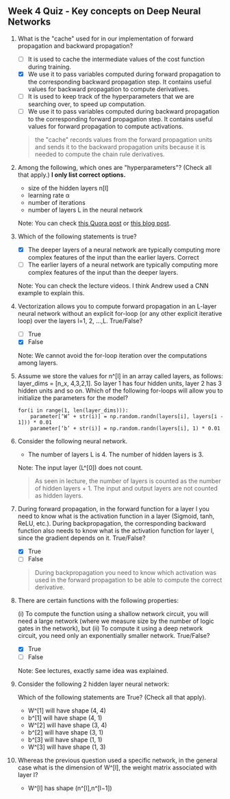 ## Week 4 Quiz - Key concepts on Deep Neural Networks

1. What is the "cache" used for in our implementation of forward propagation and backward propagation?

    - [ ] It is used to cache the intermediate values of the cost function during training.
    - [x] We use it to pass variables computed during forward propagation to the corresponding backward propagation step. It contains useful values for backward propagation to compute derivatives.
    - [ ] It is used to keep track of the hyperparameters that we are searching over, to speed up computation.
    - [ ] We use it to pass variables computed during backward propagation to the corresponding forward propagation step. It contains useful values for forward propagation to compute activations.

    > the "cache" records values from the forward propagation units and sends it to the backward propagation units because it is needed to compute the chain rule derivatives.

2. Among the following, which ones are "hyperparameters"? (Check all that apply.) **I only list correct options.**

    - size of the hidden layers n[l]
    - learning rate α
    - number of iterations
    - number of layers L in the neural network

    Note: You can check [this Quora post](https://www.quora.com/What-are-hyperparameters-in-machine-learning) or [this blog post](http://colinraffel.com/wiki/neural_network_hyperparameters).
    
3. Which of the following statements is true?

    - [x] The deeper layers of a neural network are typically computing more complex features of the input than the earlier layers.
Correct 
    - [ ] The earlier layers of a neural network are typically computing more complex features of the input than the deeper layers.
    
    Note: You can check the lecture videos. I think Andrew used a CNN example to explain this.

4. Vectorization allows you to compute forward propagation in an L-layer neural network without an explicit for-loop (or any other explicit iterative loop) over the layers l=1, 2, …,L. True/False?

    - [ ] True
    - [x] False
    
    Note: We cannot avoid the for-loop iteration over the computations among layers.
    
5. Assume we store the values for n^[l] in an array called layers, as follows: layer_dims = [n_x, 4,3,2,1]. So layer 1 has four hidden units, layer 2 has 3 hidden units and so on. Which of the following for-loops will allow you to initialize the parameters for the model?

    ```
    for(i in range(1, len(layer_dims))):
        parameter[‘W’ + str(i)] = np.random.randn(layers[i], layers[i - 1])) * 0.01
        parameter[‘b’ + str(i)] = np.random.randn(layers[i], 1) * 0.01
    ```

6. Consider the following neural network.

    - The number of layers L is 4. The number of hidden layers is 3.
    
    Note: The input layer (L^[0]) does not count.
    
    > As seen in lecture, the number of layers is counted as the number of hidden layers + 1. The input and output layers are not counted as hidden layers.

7. During forward propagation, in the forward function for a layer l you need to know what is the activation function in a layer (Sigmoid, tanh, ReLU, etc.). During backpropagation, the corresponding backward function also needs to know what is the activation function for layer l, since the gradient depends on it. True/False?

    - [x] True
    - [ ] False
    
    > During backpropagation you need to know which activation was used in the forward propagation to be able to compute the correct derivative.
    
8. There are certain functions with the following properties:

    (i) To compute the function using a shallow network circuit, you will need a large network (where we measure size by the number of logic gates in the network), but (ii) To compute it using a deep network circuit, you need only an exponentially smaller network. True/False?
    
    - [x] True
    - [ ] False
    
    Note: See lectures, exactly same idea was explained.
    
9. Consider the following 2 hidden layer neural network:

    Which of the following statements are True? (Check all that apply).

    - W^[1] will have shape (4, 4)
    - b^[1] will have shape (4, 1)
    - W^[2] will have shape (3, 4)
    - b^[2] will have shape (3, 1)
    - b^[3] will have shape (1, 1)
    - W^[3] will have shape (1, 3)
    
    
    
    
10. Whereas the previous question used a specific network, in the general case what is the dimension of W^[l], the weight matrix associated with layer l?

    - W^[l] has shape (n^[l],n^[l−1])
    
    
